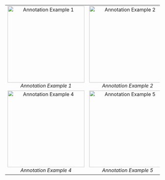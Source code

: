 <table>
  <tr>
    <td align="center" width="33%">
      <a href="./annotations/image1.png">
        <img src="./annotations/image1.png" width="250px" alt="Annotation Example 1">
      </a>
      <br>
      <em>Annotation Example 1</em>
    </td>
    <td align="center" width="33%">
      <a href="./annotations/image2.png">
        <img src="./annotations/image2.png" width="250px" alt="Annotation Example 2">
      </a>
      <br>
      <em>Annotation Example 2</em>
    </td>
    <td align="center" width="33%">
      <a href="./annotations/image3.png">
        <img src="./annotations/image3.png" width="250px" alt="Annotation Example 3">
      </a>
      <br>
      <em>Annotation Example 3</em>
    </td>
  </tr>
  <tr>
    <td align="center">
      <a href="./annotations/image4.png">
        <img src="./annotations/image4.png" width="250px" alt="Annotation Example 4">
      </a>
      <br>
      <em>Annotation Example 4</em>
    </td>
    <td align="center">
      <a href="./annotations/image5.png">
        <img src="./annotations/image5.png" width="250px" alt="Annotation Example 5">
      </a>
      <br>
      <em>Annotation Example 5</em>
    </td>
    <td align="center">
      <a href="./annotations/image6.png">
        <img src="./annotations/image6.png" width="250px" alt="Annotation Example 6">
      </a>
      <br>
      <em>Annotation Example 6</em>
    </td>
  </tr>
</table>